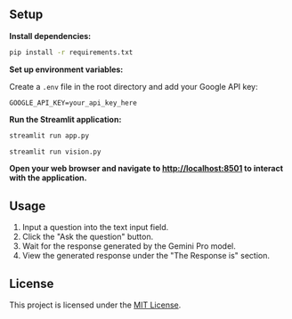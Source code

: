 ## Setup

**Install dependencies:**

```bash
pip install -r requirements.txt
```

**Set up environment variables:**

Create a `.env` file in the root directory and add your Google API key:

```plaintext
GOOGLE_API_KEY=your_api_key_here
```

**Run the Streamlit application:**

```bash
streamlit run app.py
```

```bash
streamlit run vision.py
```

**Open your web browser and navigate to [http://localhost:8501](http://localhost:8501) to interact with the application.**

## Usage

1. Input a question into the text input field.
2. Click the "Ask the question" button.
3. Wait for the response generated by the Gemini Pro model.
4. View the generated response under the "The Response is" section.

## License

This project is licensed under the [MIT License](LICENSE).
